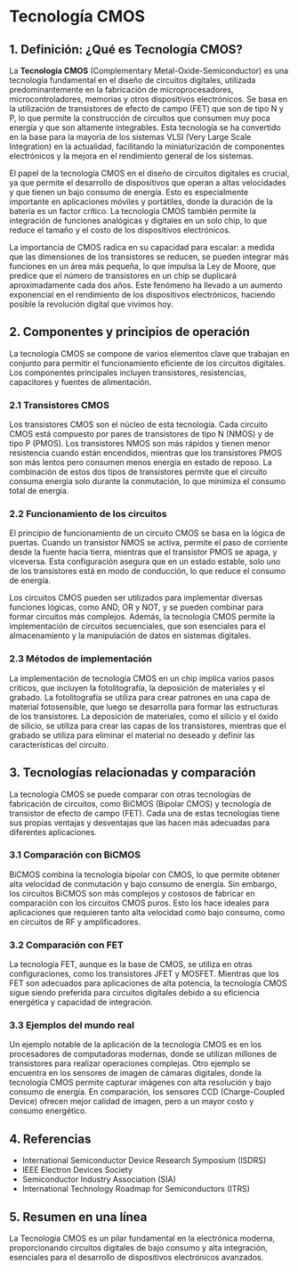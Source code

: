 # Tecnología CMOS

## 1. Definición: ¿Qué es **Tecnología CMOS**?
La **Tecnología CMOS** (Complementary Metal-Oxide-Semiconductor) es una tecnología fundamental en el diseño de circuitos digitales, utilizada predominantemente en la fabricación de microprocesadores, microcontroladores, memorias y otros dispositivos electrónicos. Se basa en la utilización de transistores de efecto de campo (FET) que son de tipo N y P, lo que permite la construcción de circuitos que consumen muy poca energía y que son altamente integrables. Esta tecnología se ha convertido en la base para la mayoría de los sistemas VLSI (Very Large Scale Integration) en la actualidad, facilitando la miniaturización de componentes electrónicos y la mejora en el rendimiento general de los sistemas.

El papel de la tecnología CMOS en el diseño de circuitos digitales es crucial, ya que permite el desarrollo de dispositivos que operan a altas velocidades y que tienen un bajo consumo de energía. Esto es especialmente importante en aplicaciones móviles y portátiles, donde la duración de la batería es un factor crítico. La tecnología CMOS también permite la integración de funciones analógicas y digitales en un solo chip, lo que reduce el tamaño y el costo de los dispositivos electrónicos.

La importancia de CMOS radica en su capacidad para escalar: a medida que las dimensiones de los transistores se reducen, se pueden integrar más funciones en un área más pequeña, lo que impulsa la Ley de Moore, que predice que el número de transistores en un chip se duplicará aproximadamente cada dos años. Este fenómeno ha llevado a un aumento exponencial en el rendimiento de los dispositivos electrónicos, haciendo posible la revolución digital que vivimos hoy.

## 2. Componentes y principios de operación
La tecnología CMOS se compone de varios elementos clave que trabajan en conjunto para permitir el funcionamiento eficiente de los circuitos digitales. Los componentes principales incluyen transistores, resistencias, capacitores y fuentes de alimentación. 

### 2.1 Transistores CMOS
Los transistores CMOS son el núcleo de esta tecnología. Cada circuito CMOS está compuesto por pares de transistores de tipo N (NMOS) y de tipo P (PMOS). Los transistores NMOS son más rápidos y tienen menor resistencia cuando están encendidos, mientras que los transistores PMOS son más lentos pero consumen menos energía en estado de reposo. La combinación de estos dos tipos de transistores permite que el circuito consuma energía solo durante la conmutación, lo que minimiza el consumo total de energía.

### 2.2 Funcionamiento de los circuitos
El principio de funcionamiento de un circuito CMOS se basa en la lógica de puertas. Cuando un transistor NMOS se activa, permite el paso de corriente desde la fuente hacia tierra, mientras que el transistor PMOS se apaga, y viceversa. Esta configuración asegura que en un estado estable, solo uno de los transistores está en modo de conducción, lo que reduce el consumo de energía. 

Los circuitos CMOS pueden ser utilizados para implementar diversas funciones lógicas, como AND, OR y NOT, y se pueden combinar para formar circuitos más complejos. Además, la tecnología CMOS permite la implementación de circuitos secuenciales, que son esenciales para el almacenamiento y la manipulación de datos en sistemas digitales.

### 2.3 Métodos de implementación
La implementación de tecnología CMOS en un chip implica varios pasos críticos, que incluyen la fotolitografía, la deposición de materiales y el grabado. La fotolitografía se utiliza para crear patrones en una capa de material fotosensible, que luego se desarrolla para formar las estructuras de los transistores. La deposición de materiales, como el silicio y el óxido de silicio, se utiliza para crear las capas de los transistores, mientras que el grabado se utiliza para eliminar el material no deseado y definir las características del circuito.

## 3. Tecnologías relacionadas y comparación
La tecnología CMOS se puede comparar con otras tecnologías de fabricación de circuitos, como BiCMOS (Bipolar CMOS) y tecnología de transistor de efecto de campo (FET). Cada una de estas tecnologías tiene sus propias ventajas y desventajas que las hacen más adecuadas para diferentes aplicaciones.

### 3.1 Comparación con BiCMOS
BiCMOS combina la tecnología bipolar con CMOS, lo que permite obtener alta velocidad de conmutación y bajo consumo de energía. Sin embargo, los circuitos BiCMOS son más complejos y costosos de fabricar en comparación con los circuitos CMOS puros. Esto los hace ideales para aplicaciones que requieren tanto alta velocidad como bajo consumo, como en circuitos de RF y amplificadores.

### 3.2 Comparación con FET
La tecnología FET, aunque es la base de CMOS, se utiliza en otras configuraciones, como los transistores JFET y MOSFET. Mientras que los FET son adecuados para aplicaciones de alta potencia, la tecnología CMOS sigue siendo preferida para circuitos digitales debido a su eficiencia energética y capacidad de integración.

### 3.3 Ejemplos del mundo real
Un ejemplo notable de la aplicación de la tecnología CMOS es en los procesadores de computadoras modernas, donde se utilizan millones de transistores para realizar operaciones complejas. Otro ejemplo se encuentra en los sensores de imagen de cámaras digitales, donde la tecnología CMOS permite capturar imágenes con alta resolución y bajo consumo de energía. En comparación, los sensores CCD (Charge-Coupled Device) ofrecen mejor calidad de imagen, pero a un mayor costo y consumo energético.

## 4. Referencias
- International Semiconductor Device Research Symposium (ISDRS)
- IEEE Electron Devices Society
- Semiconductor Industry Association (SIA)
- International Technology Roadmap for Semiconductors (ITRS)

## 5. Resumen en una línea
La Tecnología CMOS es un pilar fundamental en la electrónica moderna, proporcionando circuitos digitales de bajo consumo y alta integración, esenciales para el desarrollo de dispositivos electrónicos avanzados.